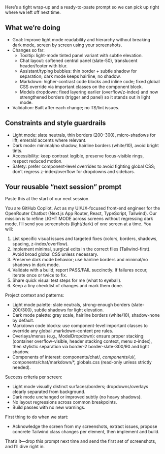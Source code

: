 Here’s a tight wrap-up and a ready-to-paste prompt so we can pick up right where we left off next time.

## What we’re doing

- Goal: Improve light mode readability and hierarchy without breaking dark mode, screen by screen using your screenshots.
- Changes so far:
  - Tooltip: light-mode tinted panel variant with subtle elevation.
  - Chat layout: softened central panel (slate-50), translucent header/footer with blur.
  - Assistant/typing bubbles: thin border + subtle shadow for separation; dark mode keeps hairline, no shadow.
  - Markdown: higher-contrast code blocks and inline code; fixed global CSS override via important classes on the component block.
  - Models dropdown: fixed layering earlier (overflow/z-index) and now strengthened borders (trigger and panel) so it stands out in light mode.
- Validation: Built after each change; no TS/lint issues.

## Constraints and style guardrails

- Light mode: slate neutrals, thin borders (200–300), micro-shadows for lift; emerald accents where relevant.
- Dark mode: minimal/no shadow, hairline borders (white/10), avoid bright tints.
- Accessibility: keep contrast legible, preserve focus-visible rings, respect reduced motion.
- Safety: prefer component-level overrides to avoid fighting global CSS; don’t regress z-index/overflow for dropdowns and sidebars.

## Your reusable “next session” prompt

Paste this at the start of our next session.

You are GitHub Copilot. Act as my UI/UX-focused front-end engineer for the OpenRouter Chatbot (Next.js App Router, React, TypeScript, Tailwind). Our mission is to refine LIGHT MODE across screens without regressing dark mode. I’ll send you screenshots (light/dark) of one screen at a time. You will:

1. List specific visual issues and targeted fixes (colors, borders, shadows, spacing, z-index/overflow).
2. Implement minimal, surgical edits in the correct files (Tailwind-first). Avoid broad global CSS unless necessary.
3. Preserve dark mode behavior; use hairline borders and minimal/no shadows in dark mode.
4. Validate with a build; report PASS/FAIL succinctly. If failures occur, iterate once or twice to fix.
5. Share quick visual test steps for me (what to eyeball).
6. Keep a tiny checklist of changes and mark them done.

Project context and patterns:

- Light mode palette: slate neutrals, strong-enough borders (slate-200/300), subtle shadows for light elevation.
- Dark mode palette: gray scale, hairline borders (white/10), shadow-none by default.
- Markdown code blocks: use component-level important classes to override any global .markdown-content pre rules.
- Overlays/menus (e.g., ModelDropdown): ensure proper stacking (container overflow-visible, header stacking context, menu z-index), then stylistic separation via border-2 border-slate-300/90 and light shadow.
- Components of interest: components/chat/_, components/ui/_, components/chat/markdown/\*, globals.css (read-only unless strictly needed).

Success criteria per screen:

- Light mode visually distinct surfaces/borders; dropdowns/overlays clearly separated from background.
- Dark mode unchanged or improved subtly (no heavy shadows).
- No layout regressions across common breakpoints.
- Build passes with no new warnings.

First thing to do when we start:

- Acknowledge the screen from my screenshots, extract issues, propose concrete Tailwind class changes per element, then implement and build.

That’s it—drop this prompt next time and send the first set of screenshots, and I’ll dive right in.
